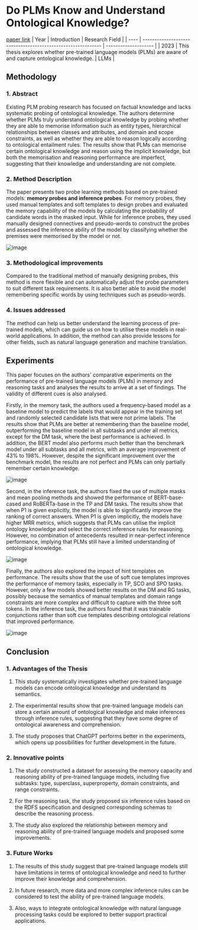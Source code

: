 # Do PLMs Know and Understand Ontological Knowledge?
[paper link](https://arxiv.org/pdf/2309.05936) 
| Year | Introduction                                                         | Research Field                 |
| ---- | ------------------------------------------------------------ | -------------------- |
| 2023 | This thesis explores whether pre-trained language models (PLMs) are aware of and capture ontological knowledge.           | LLMs         |

## Methodology

### 1. Abstract
Existing PLM probing research has focused on factual knowledge and lacks systematic probing of ontological knowledge. The authors determine whether PLMs truly understand ontological knowledge by probing whether they are able to memorise information such as entity types, hierarchical relationships between classes and attributes, and domain and scope constraints, as well as whether they are able to reason logically according to ontological entailment rules. The results show that PLMs can memorise certain ontological knowledge and reason using the implicit knowledge, but both the memorisation and reasoning performance are imperfect, suggesting that their knowledge and understanding are not complete.

### 2. Method Description 
The paper presents two probe learning methods based on pre-trained models: **memory probes and inference probes**. For memory probes, they used manual templates and soft templates to design probes and evaluated the memory capability of the models by calculating the probability of candidate words in the masked input. While for inference probes, they used manually designed connectives and pseudo-words to construct the probes and assessed the inference ability of the model by classifying whether the premises were memorised by the model or not.

![image](https://github.com/user-attachments/assets/8d84f298-e318-483f-a7a9-07c9743cda6b)

### 3. Methodological improvements
Compared to the traditional method of manually designing probes, this method is more flexible and can automatically adjust the probe parameters to suit different task requirements. It is also better able to avoid the model remembering specific words by using techniques such as pseudo-words.

### 4. Issues addressed 
The method can help us better understand the learning process of pre-trained models, which can guide us on how to utilise these models in real-world applications. In addition, the method can also provide lessons for other fields, such as natural language generation and machine translation.

## Experiments
This paper focuses on the authors' comparative experiments on the performance of pre-trained language models (PLMs) in memory and reasoning tasks and analyses the results to arrive at a set of findings. The validity of different cues is also analysed.

Firstly, in the memory task, the authors used a frequency-based model as a baseline model to predict the labels that would appear in the training set and randomly selected candidate lists that were not prime labels. The results show that PLMs are better at remembering than the baseline model, outperforming the baseline model in all subtasks and under all metrics, except for the DM task, where the best performance is achieved. In addition, the BERT model also performs much better than the benchmark model under all subtasks and all metrics, with an average improvement of 43% to 198%. However, despite the significant improvement over the benchmark model, the results are not perfect and PLMs can only partially remember certain knowledge.

![image](https://github.com/user-attachments/assets/d737e4c2-6bb6-41d7-b1ed-203d04bf4ef9)

Second, in the inference task, the authors fixed the use of multiple masks and mean pooling methods and showed the performance of BERT-base-cased and RoBERTa-base in the TP and DM tasks. The results show that when P1 is given explicitly, the model is able to significantly improve the ranking of correct answers. When P1 is given implicitly, the models have higher MRR metrics, which suggests that PLMs can utilise the implicit ontology knowledge and select the correct inference rules for reasoning. However, no combination of antecedents resulted in near-perfect inference performance, implying that PLMs still have a limited understanding of ontological knowledge.

![image](https://github.com/user-attachments/assets/3c81e8f0-ce7c-4b51-be4e-fd287572d49e)

Finally, the authors also explored the impact of hint templates on performance. The results show that the use of soft cue templates improves the performance of memory tasks, especially in TP, SCO and SPO tasks. However, only a few models showed better results on the DM and RG tasks, possibly because the semantics of manual templates and domain range constraints are more complex and difficult to capture with the three soft tokens. In the inference task, the authors found that it was trainable conjunctions rather than soft cue templates describing ontological relations that improved performance.  

![image](https://github.com/user-attachments/assets/40ead862-132c-402c-ba97-23941d74e753)

## Conclusion

### 1. Advantages of the Thesis
  1. This study systematically investigates whether pre-trained language models can encode ontological knowledge and understand its semantics.
  
  2. The experimental results show that pre-trained language models can store a certain amount of ontological knowledge and make inferences through inference rules, suggesting that they have some degree of ontological awareness and comprehension.
  
  3. The study proposes that ChatGPT performs better in the experiments, which opens up possibilities for further development in the future.

### 2. Innovative points
  1. The study constructed a dataset for assessing the memory capacity and reasoning ability of pre-trained language models, including five subtasks: type, superclass, superproperty, domain constraints, and range constraints.
  
  2. For the reasoning task, the study proposed six inference rules based on the RDFS specification and designed corresponding schemas to describe the reasoning process.
  
  3. The study also explored the relationship between memory and reasoning ability of pre-trained language models and proposed some improvements.
 
### 3. Future Works
  1. The results of this study suggest that pre-trained language models still have limitations in terms of ontological knowledge and need to further improve their knowledge and comprehension.
  
  2. In future research, more data and more complex inference rules can be considered to test the ability of pre-trained language models.
  
  3. Also, ways to integrate ontological knowledge with natural language processing tasks could be explored to better support practical applications.  
